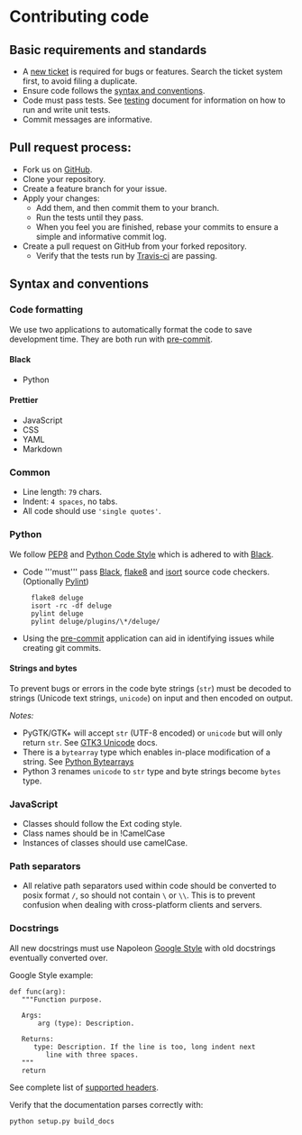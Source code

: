 # Contributing code

## Basic requirements and standards

- A [new ticket](http://dev.deluge-torrent.org/newticket) is required for bugs
  or features. Search the ticket system first, to avoid filing a duplicate.
- Ensure code follows the [syntax and conventions](#syntax-and-conventions).
- Code must pass tests. See [testing](testing.md) document for
  information on how to run and write unit tests.
- Commit messages are informative.

## Pull request process:

- Fork us on [GitHub](https://github.com/deluge-torrent/deluge).
- Clone your repository.
- Create a feature branch for your issue.
- Apply your changes:
  - Add them, and then commit them to your branch.
  - Run the tests until they pass.
  - When you feel you are finished, rebase your commits to ensure a simple
    and informative commit log.
- Create a pull request on GitHub from your forked repository.
  - Verify that the tests run by [Travis-ci](https://travis-ci.org/deluge-torrent/deluge)
    are passing.

## Syntax and conventions

### Code formatting

We use two applications to automatically format the code to save development
time. They are both run with [pre-commit].

#### Black

- Python

#### Prettier

- JavaScript
- CSS
- YAML
- Markdown

### Common

- Line length: `79` chars.
- Indent: `4 spaces`, no tabs.
- All code should use `'single quotes'`.

### Python

We follow [PEP8](http://www.python.org/dev/peps/pep-0008/) and
[Python Code Style](http://docs.python-guide.org/en/latest/writing/style/)
which is adhered to with [Black].

- Code '''must''' pass [Black], [flake8] and [isort] source code checkers.
  (Optionally [Pylint])

        flake8 deluge
        isort -rc -df deluge
        pylint deluge
        pylint deluge/plugins/\*/deluge/

- Using the [pre-commit] application can aid in identifying issues while
  creating git commits.

#### Strings and bytes

To prevent bugs or errors in the code byte strings (`str`) must be decoded to
strings (Unicode text strings, `unicode`) on input and then encoded on output.

_Notes:_

- PyGTK/GTK+ will accept `str` (UTF-8 encoded) or `unicode` but will only return
  `str`. See [GTK3 Unicode] docs.
- There is a `bytearray` type which enables in-place modification of a string.
  See [Python Bytearrays](http://stackoverflow.com/a/9099337/175584)
- Python 3 renames `unicode` to `str` type and byte strings become `bytes` type.

### JavaScript

- Classes should follow the Ext coding style.
- Class names should be in !CamelCase
- Instances of classes should use camelCase.

### Path separators

- All relative path separators used within code should be converted to posix
  format `/`, so should not contain `\` or `\\`. This is to prevent confusion
  when dealing with cross-platform clients and servers.

### Docstrings

All new docstrings must use Napoleon
[Google Style](http://www.sphinx-doc.org/en/stable/ext/napoleon.html)
with old docstrings eventually converted over.

Google Style example:

    def func(arg):
       """Function purpose.

       Args:
           arg (type): Description.

       Returns:
          type: Description. If the line is too, long indent next
             line with three spaces.
       """
       return

See complete list of [supported headers][napoleon sections].

Verify that the documentation parses correctly with:

    python setup.py build_docs

[pre-commit]: http://pre-commit.com/
[flake8]: https://pypi.python.org/pypi/flake8
[isort]: https://pypi.python.org/pypi/isort
[pylint]: http://www.pylint.org/
[black]: https://github.com/python/black/
[gtk3 unicode]: http://python-gtk-3-tutorial.readthedocs.org/en/latest/unicode.html
[napoleon sections]: http://www.sphinx-doc.org/en/master/usage/extensions/napoleon.html#docstring-sections
